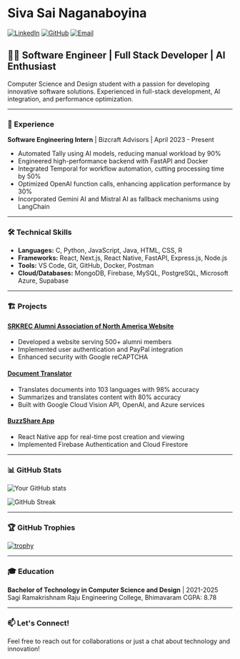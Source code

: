 # Siva Sai Naganaboyina

[![LinkedIn](https://img.shields.io/badge/LinkedIn-Connect-blue)](https://www.linkedin.com/in/siva-sai-naganaboyina-7203b7266)
[![GitHub](https://img.shields.io/badge/GitHub-Follow-181717?logo=github&style=flat-square)](https://github.com/sivasai9849)
[![Email](https://img.shields.io/badge/Email-Contact-red)](mailto:sivasainaganaboyina@gmail.com)

## 👨‍💻 Software Engineer | Full Stack Developer | AI Enthusiast

Computer Science and Design student with a passion for developing innovative software solutions. Experienced in full-stack development, AI integration, and performance optimization.

---

### 🚀 Experience

**Software Engineering Intern** | Bizcraft Advisors | April 2023 - Present
- Automated Tally using AI models, reducing manual workload by 90%
- Engineered high-performance backend with FastAPI and Docker
- Integrated Temporal for workflow automation, cutting processing time by 50%
- Optimized OpenAI function calls, enhancing application performance by 30%
- Incorporated Gemini AI and Mistral AI as fallback mechanisms using LangChain

---

### 🛠️ Technical Skills

- **Languages:** C, Python, JavaScript, Java, HTML, CSS, R
- **Frameworks:** React, Next.js, React Native, FastAPI, Express.js, Node.js
- **Tools:** VS Code, Git, GitHub, Docker, Postman
- **Cloud/Databases:** MongoDB, Firebase, MySQL, PostgreSQL, Microsoft Azure, Supabase

---

### 🏗️ Projects

#### [SRKREC Alumni Association of North America Website](https://www.thesaana.org)
- Developed a website serving 500+ alumni members
- Implemented user authentication and PayPal integration
- Enhanced security with Google reCAPTCHA

#### [Document Translator](https://doc-translate.vercel.app/)
- Translates documents into 103 languages with 98% accuracy
- Summarizes and translates content with 80% accuracy
- Built with Google Cloud Vision API, OpenAI, and Azure services

#### [BuzzShare App](https://github.com/sivasai9849/posts-app.git)
- React Native app for real-time post creation and viewing
- Implemented Firebase Authentication and Cloud Firestore

---

### 📊 GitHub Stats

![Your GitHub stats](https://github-readme-stats.vercel.app/api?username=sivasai9849&show_icons=true&theme=radical)

![GitHub Streak](https://github-readme-streak-stats.herokuapp.com/?user=sivasai9849&theme=radical)

---

### 🏆 GitHub Trophies

[![trophy](https://github-profile-trophy.vercel.app/?username=sivasai9849&theme=onedark)](https://github.com/ryo-ma/github-profile-trophy)

---

### 🎓 Education

**Bachelor of Technology in Computer Science and Design** | 2021-2025
Sagi Ramakrishnam Raju Engineering College, Bhimavaram
CGPA: 8.78

---

### 📫 Let's Connect!

Feel free to reach out for collaborations or just a chat about technology and innovation!
